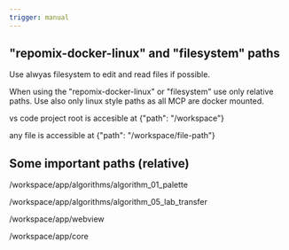 ```yaml
---
trigger: manual
---
```


## "repomix-docker-linux" and "filesystem" paths

Use alwyas filesystem to edit and read files if possible.

When using the "repomix-docker-linux" or "filesystem" use only relative paths. Use also only linux style paths as all MCP are docker mounted.

vs code project root is accesible at {"path": "/workspace"}

any file is accessible at {"path": "/workspace/file-path"}

## Some important paths (relative)

/workspace/app/algorithms/algorithm_01_palette

/workspace/app/algorithms/algorithm_05_lab_transfer

/workspace/app/webview

/workspace/app/core